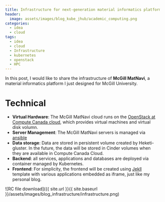 ```yaml
---
title: Infrastructure for next-generation material informatics platform
header:
  image: assets/images/blog_kube_jhub/academic_computing.png
categories:
  - idea
  - cloud
tags:
  - idea
  - cloud
  - Infrastructure
  - kubernetes
  - openstack
  - HPC
---
```


In this post, I would like to share the infrastructure of **McGill MatNavi**, a material informatics platform I just designed for McGill University.


# Technical
- **Virtual Hardware**: The McGill MatNavi cloud runs on the [OpenStack at Compute Canada cloud](https://docs.computecanada.ca/wiki/OpenStack), which provides virtual machines and virtual disk volumn.
- **Server Management**: The McGill MatNavi servers is managed via [ansible](https://www.ansible.com/)
- **Data storage**: Data are stored in persistent volume created by Heketi-gluster. In the future, the data will be stored in Cinder volumes when they are available in Compute Canada Cloud.
- **Backend**: all services, applications and databases are deployed via container managed by Kubernetes.
- **Frontend**: For simplicity, the frontend will be created using [Jekll](https://jekyllrb.com/) template with various applications embedded as iframe, just like my personal blog.


![RC file download]({{ site.url }}{{ site.baseurl }}/assets/images/blog_infrastructure/infrastructure.png)


